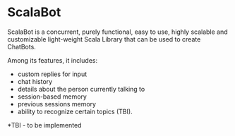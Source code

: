 # ScalaBot

ScalaBot is a concurrent, purely functional, easy to use, highly scalable and customizable light-weight Scala Library that can be used to create ChatBots.

Among its features, it includes:
- custom replies for input
- chat history
- details about the person currently talking to
- session-based memory
- previous sessions memory
- ability to recognize certain topics (TBI).

*TBI - to be implemented
